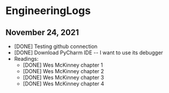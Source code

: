 # EngineeringLogs

## November 24, 2021
- [DONE] Testing github connection
- [DONE] Download PyCharm IDE -- I want to use its debugger
- Readings: 
  - [DONE] Wes McKinney chapter 1
  - [DONE] Wes McKinney chapter 2
  - [DONE] Wes McKinney chapter 3
  - [DONE] Wes McKinney chapter 4
